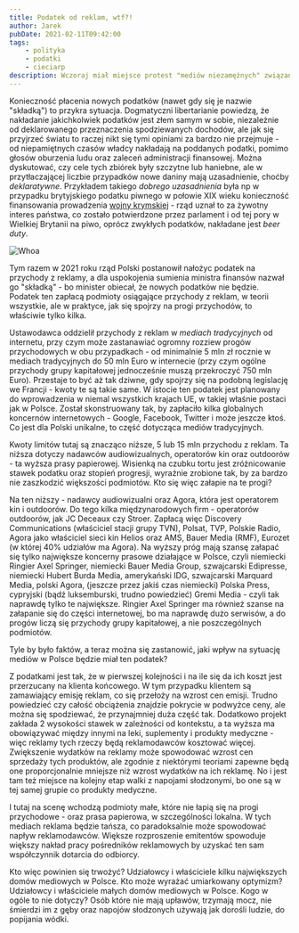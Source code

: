 ```yaml
---
title: Podatek od reklam, wtf?!
author: Jarek
pubDate: 2021-02-11T09:42:00
tags:
    - polityka
    - podatki
    - cieciarp
description: Wczoraj miał miejsce protest "mediów niezamężnych" związany z wprowadzeniem "składki" liczonej od przychodu z reklam. Spójrzmy na liczby.
---
```


Konieczność płacenia nowych podatków (nawet gdy się je nazwie "składką") to przykra sytuacja. Dogmatyczni libertarianie powiedzą, że nakładanie jakichkolwiek podatków jest złem samym w sobie, niezależnie od deklarowanego przeznaczenia spodziewanych dochodów, ale jak się przyjrzeć światu to raczej nikt się tymi opiniami za bardzo nie przejmuje - od niepamiętnych czasów władcy nakładają na poddanych podatki, pomimo głosów oburzenia ludu oraz zaleceń administracji finansowej. Można dyskutować, czy cele tych zbiórek były szczytne lub haniebne, ale w przytłaczającej liczbie przypadków nowe daniny mają uzasadnienie, choćby _deklaratywne_. Przykładem takiego _dobrego uzasadnienia_ była np w przypadku brytyjskiego podatku piwnego w połowie XIX wieku konieczność finansowania prowadzenia [wojny krymskiej](https://pl.wikipedia.org/wiki/Wojna_krymska) - rząd uznał to za żywotny interes państwa, co zostało potwierdzone przez parlament i od tej pory w Wielkiej Brytanii na piwo, oprócz zwykłych podatków, nakładane jest _beer duty_.

![Whoa](https://i.imgur.com/YiuHzLCh.jpg)

Tym razem w 2021 roku rząd Polski postanowił nałożyc podatek na przychody z reklamy, a dla uspokojenia sumienia ministra finansów nazwał go "składką" - bo minister obiecał, że nowych podatków nie będzie. Podatek ten zapłacą podmioty osiągające przychody z reklam, w teorii wszystkie, ale w praktyce, jak się spojrzy na progi przychodów, to właściwie tylko kilka.

Ustawodawca oddzielił przychody z reklam w _mediach tradycyjnych_ od internetu, przy czym może zastanawiać ogromny rozziew progów przychodowych w obu przypadkach - od minimalnie 5 mln zł rocznie w mediach tradycyjnych do 50 mln Euro w internecie (przy czym ogólne przychody grupy kapitałowej jednocześnie muszą przekroczyć 750 mln Euro). Przestaje to być aż tak dziwne, gdy spojrzy się na podobną legislację we Francji - kwoty te są takie same. W istocie ten podatek jest planowany do wprowadzenia w niemal wszystkich krajach UE, w takiej właśnie postaci jak w Polsce. Został skonstruowany tak, by zapłaciło kilka globalnych koncernów internetowych - Google, Facebook, Twitter i może jeszcze ktoś. Co jest dla Polski unikalne, to część dotycząca mediów tradycyjnych.

Kwoty limitów tutaj są znacząco niższe, 5 lub 15 mln przychodu z reklam. Ta niższa dotyczy nadawców audiowizualnych, operatorów kin oraz outdoorów - ta wyższa prasy papierowej. Wisienką na czubku tortu jest zróżnicowanie stawek podatku oraz stopień progresji, wyraźnie zrobione tak, by za bardzo nie zaszkodzić większości podmiotów. Kto się więc załapie na te progi?

Na ten niższy - nadawcy audiowizualni oraz Agora, która jest operatorem kin i outdoorów. Do tego kilka międzynarodowych firm - operatorów outdoorów, jak JC Deceaux czy Stroer. Zapłacą więc Discovery Communications (właściciel stacji grupy TVN), Polsat, TVP, Polskie Radio, Agora jako właściciel sieci kin Helios oraz AMS, Bauer Media (RMF), Eurozet (w której 40% udziałów ma Agora). Na wyższy próg mają szansę załapać się tylko największe koncerny prasowe działające w Polsce, czyli niemiecki Ringier Axel Springer, niemiecki Bauer Media Group, szwajcarski Edipresse, niemiecki Hubert Burda Media, amerykański IDG, szwajcarski Marquard Media, polski Agora, (jeszcze przez jakiś czas niemiecki) Polska Press, cypryjski (bądź luksemburski, trudno powiedzieć) Gremi Media - czyli tak naprawdę tylko te największe. Ringier Axel Springer ma również szanse na załapanie się do części internetowej, bo ma naprawdę dużo serwisów, a do progów liczą się przychody grupy kapitałowej, a nie poszczególnych podmiotów.

Tyle by było faktów, a teraz można się zastanowić, jaki wpływ na sytuację mediów w Polsce będzie miał ten podatek?

Z podatkami jest tak, że w pierwszej kolejności i na ile się da ich koszt jest przerzucany na klienta końcowego. W tym przypadku klientem są zamawiający emisję reklam, co się przełoży na wzrost cen emisji. Trudno powiedzieć czy całość obciążenia znajdzie pokrycie w podwyżce ceny, ale można się spodziewać, że przynajmniej duża część tak. Dodatkowo projekt zakłada 2 wysokości stawek w zależności od kontekstu, a ta wyższa ma obowiązywać między innymi na leki, suplementy i produkty medyczne - więc reklamy tych rzeczy będą reklamodawców kosztować więcej. Zwiększenie wydatków na reklamy może spowodować wzrost cen sprzedaży tych produktów, ale zgodnie z niektórymi teoriami zapewne będą one proporcjonalnie mniejsze niż wzrost wydatków na ich reklamę. No i jest tam też miejsce na kolejny etap walki z napojami słodzonymi, bo one są w tej samej grupie co produkty medyczne.

I tutaj na scenę wchodzą podmioty małe, które nie łapią się na progi przychodowe - oraz prasa papierowa, w szczególności lokalna. W tych mediach reklama będzie tańsza, co paradoksalnie może spowodować napływ reklamodawców. Większe rozproszenie emitentów spowoduje większy nakład pracy pośredników reklamowych by uzyskać ten sam współczynnik dotarcia do odbiorcy.

Kto więc powinien się trwożyć? Udziałowcy i właściciele kilku największych domów mediowych w Polsce. Kto może wyrażać umiarkowany optymizm? Udziałowcy i właściciele małych domów mediowych w Polsce. Kogo w ogóle to nie dotyczy? Osób które nie mają upławów, trzymają mocz, nie śmierdzi im z gęby oraz napojów słodzonych używają jak dorośli ludzie, do popijania wódki.
